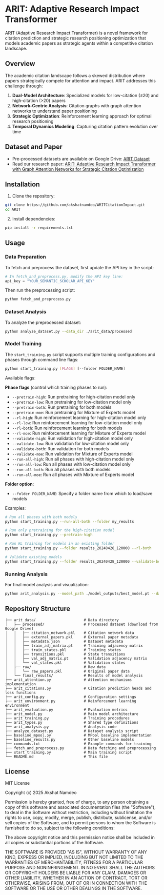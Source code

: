 # ARIT: Adaptive Research Impact Transformer

ARIT (Adaptive Research Impact Transformer) is a novel framework for citation prediction and strategic research positioning optimization that models academic papers as strategic agents within a competitive citation landscape.

## Overview

The academic citation landscape follows a skewed distribution where papers strategically compete for attention and impact. ARIT addresses this challenge through:

1. **Dual-Model Architecture**: Specialized models for low-citation (≤20) and high-citation (>20) papers
2. **Network-Centric Analysis**: Citation graphs with graph attention networks to understand paper positioning
3. **Strategic Optimization**: Reinforcement learning approach for optimal research positioning
4. **Temporal Dynamics Modeling**: Capturing citation pattern evolution over time

## Dataset and Paper

- Pre-processed datasets are available on Google Drive: [ARIT Dataset](https://drive.google.com/drive/folders/1L4pP4QHl-79lReSQph9Rp3JVb0boHhlB?usp=sharing)
- Read our research paper: [ARIT: Adaptive Research Impact Transformer with Graph Attention Networks for Strategic Citation Optimization](https://drive.google.com/file/d/1MDYujsVa7goU_UkLb5vz7BrAXbeJRIgZ/view?usp=sharing)

## Installation

1. Clone the repository:
```bash
git clone https://github.com/akshatnamdeo/ARITCitationImpact.git
cd ARIT
```

2. Install dependencies:
```bash
pip install -r requirements.txt
```

## Usage

### Data Preparation

To fetch and preprocess the dataset, first update the API key in the script:

```python
# In fetch_and_preprocess.py, modify the API key line:
api_key = "YOUR_SEMANTIC_SCHOLAR_API_KEY"
```

Then run the preprocessing script:

```bash
python fetch_and_preprocess.py
```

### Dataset Analysis

To analyze the preprocessed dataset:

```bash
python analyze_dataset.py --data_dir ./arit_data/processed
```

### Model Training

The `start_training.py` script supports multiple training configurations and phases through command line flags:

```bash
python start_training.py [FLAGS] [--folder FOLDER_NAME]
```

Available flags:

**Phase flags** (control which training phases to run):
- `--pretrain-high`: Run pretraining for high-citation model only
- `--pretrain-low`: Run pretraining for low-citation model only
- `--pretrain-both`: Run pretraining for both models
- `--pretrain-moe`: Run pretraining for Mixture of Experts model
- `--rl-high`: Run reinforcement learning for high-citation model only
- `--rl-low`: Run reinforcement learning for low-citation model only
- `--rl-both`: Run reinforcement learning for both models
- `--rl-moe`: Run reinforcement learning for Mixture of Experts model
- `--validate-high`: Run validation for high-citation model only
- `--validate-low`: Run validation for low-citation model only
- `--validate-both`: Run validation for both models
- `--validate-moe`: Run validation for Mixture of Experts model
- `--run-all-high`: Run all phases with high-citation model only
- `--run-all-low`: Run all phases with low-citation model only
- `--run-all-both`: Run all phases with both models
- `--run-all-moe`: Run all phases with Mixture of Experts model

**Folder option**:
- `--folder FOLDER_NAME`: Specify a folder name from which to load/save models

Examples:
```bash
# Run all phases with both models
python start_training.py --run-all-both --folder my_results

# Run only pretraining for the high-citation model
python start_training.py --pretrain-high

# Run RL training for models in an existing folder
python start_training.py --folder results_20240428_120000 --rl-both

# Validate existing models
python start_training.py --folder results_20240428_120000 --validate-both
```

### Running Analysis

For final model analysis and visualization:

```bash
python arit_analysis.py --model_path ./model_outputs/best_model.pt --data_dir ./arit_data/processed --output_dir ./analysis_results
```

## Repository Structure

```
├── arit_data/                      # Data directory
│   ├── processed/                  # Processed dataset (download from Google Drive)
│   │   ├── citation_network.pkl    # Citation network data
│   │   ├── external_papers.pkl     # External paper metadata
│   │   ├── metadata.json           # Dataset metadata
│   │   ├── train_adj_matrix.pt     # Training adjacency matrix
│   │   ├── train_states.pkl        # Training states
│   │   ├── transitions.pkl         # State transitions
│   │   ├── val_adj_matrix.pt       # Validation adjacency matrix
│   │   └── val_states.pkl          # Validation states
│   ├── raw/                        # Raw data
│   │   └── raw_papers.pkl          # Original paper data
│   └── final_results/              # Results of model analysis
├── arit_attention.py               # Attention mechanisms implementation
├── arit_citations.py               # Citation prediction heads and loss functions
├── arit_config.py                  # Configuration settings
├── arit_environment.py             # Reinforcement learning environment
├── arit_evaluation.py              # Evaluation metrics
├── arit_model.py                   # Main model architecture
├── arit_training.py                # Training procedures
├── arit_types.py                   # Shared type definitions
├── arit_analysis.py                # Analysis code
├── analyze_dataset.py              # Dataset analysis script
├── baseline_mpool.py               # MPool baseline implementation
├── baseline_results.py             # Other baseline models
├── commands.txt                    # Example commands for training
├── fetch_and_preprocess.py         # Data fetching and preprocessing
├── start_training.py               # Main training script
└── README.md                       # This file
```

## License

MIT License

Copyright (c) 2025 Akshat Namdeo

Permission is hereby granted, free of charge, to any person obtaining a copy
of this software and associated documentation files (the "Software"), to deal
in the Software without restriction, including without limitation the rights
to use, copy, modify, merge, publish, distribute, sublicense, and/or sell
copies of the Software, and to permit persons to whom the Software is
furnished to do so, subject to the following conditions:

The above copyright notice and this permission notice shall be included in all
copies or substantial portions of the Software.

THE SOFTWARE IS PROVIDED "AS IS", WITHOUT WARRANTY OF ANY KIND, EXPRESS OR
IMPLIED, INCLUDING BUT NOT LIMITED TO THE WARRANTIES OF MERCHANTABILITY,
FITNESS FOR A PARTICULAR PURPOSE AND NONINFRINGEMENT. IN NO EVENT SHALL THE
AUTHORS OR COPYRIGHT HOLDERS BE LIABLE FOR ANY CLAIM, DAMAGES OR OTHER
LIABILITY, WHETHER IN AN ACTION OF CONTRACT, TORT OR OTHERWISE, ARISING FROM,
OUT OF OR IN CONNECTION WITH THE SOFTWARE OR THE USE OR OTHER DEALINGS IN THE
SOFTWARE.
